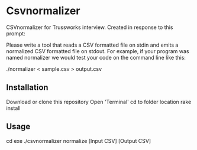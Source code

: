 # Csvnormalizer

CSVnormalizer for Trussworks interview. Created in response to this prompt:

Please write a tool that reads a CSV formatted file on stdin and emits a normalized CSV formatted file on stdout. For example, if your program was named normalizer we would test your code on the command line like this:

./normalizer < sample.csv > output.csv

## Installation
Download or clone this repository
Open 'Terminal'
cd to folder location
rake install
## Usage

cd exe
./csvnormalizer normalize [Input CSV] [Output CSV]

